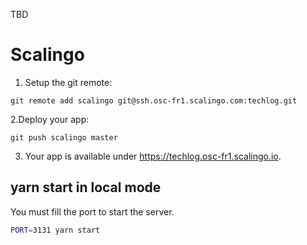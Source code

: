 TBD

# Scalingo

1. Setup the git remote:
```
git remote add scalingo git@ssh.osc-fr1.scalingo.com:techlog.git
```

2.Deploy your app:
```
git push scalingo master
```

3. Your app is available under https://techlog.osc-fr1.scalingo.io.

## yarn start in local mode

You must fill the port to start the server.

```bash
PORT=3131 yarn start
```

